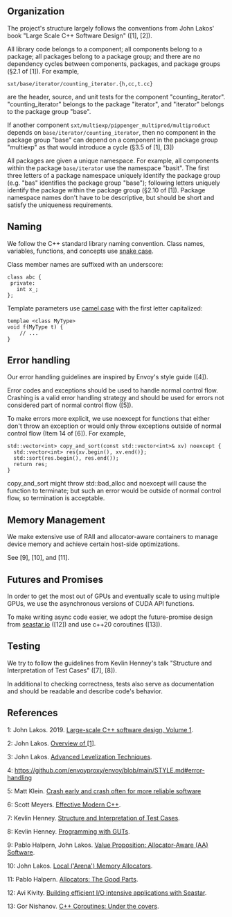 ## Organization
The project's structure largely follows the conventions from John Lakos' book 
"Large Scale C++ Software Design" ([1], [2]).

All library code belongs to a component; all components belong to a package;
all packages belong to a package group; and there are no dependency cycles
between components, packages, and package groups (§2.1 of [1]). For example,

```
sxt/base/iterator/counting_iterator.{h,cc,t.cc}
```
are the header, source, and unit tests for the component "counting_iterator". "counting_iterator"
belongs to the package "iterator", and "iterator" belongs to the package group "base".

If another component `sxt/multiexp/pippenger_multiprod/multiproduct` depends on
`base/iterator/counting_iterator`, then no component in the package group "base"
can depend on a component in the package group "multiexp" as that would introduce
a cycle (§3.5 of [1], [3])

All packages are given a unique namespace. For example, all components within
the package `base/iterator` use the namespace "basit". The first three letters
of a package namespace uniquely identify the package group (e.g. "bas"
identifies the package group "base"); following letters uniquely identify the
package within the package group (§2.10 of [1]). Package namespace names don't have to
be descriptive, but should be short and satisfy the uniqueness requirements.

## Naming
We follow the C++ standard library naming convention. Class names, variables, 
functions, and concepts use [snake case](https://en.wikipedia.org/wiki/Snake_case).

Class member names are suffixed with an underscore:
```
class abc {
 private:
   int x_;
};
```

Template parameters use [camel case](https://en.wikipedia.org/wiki/Camel_case) with the
first letter capitalized:
```
templae <class MyType>
void f(MyType t) {
    // ...
}
```

## Error handling
Our error handling guidelines are inspired by Envoy's style guide ([4]).

Error codes and exceptions should be used to handle normal control flow. Crashing is a valid
error handling strategy and should be used for errors not considered part of normal control flow
([5]).

To make errors more explicit, we use noexcept for functions that either don't throw an exception or
would only throw exceptions outside of normal control flow (Item 14 of [6]). For example,

```
std::vector<int> copy_and_sort(const std::vector<int>& xv) noexcept {
  std::vector<int> res{xv.begin(), xv.end()};
  std::sort(res.begin(), res.end());
  return res;
}
```
copy_and_sort might throw std::bad_alloc and noexcept will cause the function to terminate; 
but such an error would be outside of normal control flow, so termination is acceptable.

## Memory Management
We make extensive use of RAII and allocator-aware containers to manage device memory and 
achieve certain host-side optimizations.

See [9], [10], and [11].

## Futures and Promises
In order to get the most out of GPUs and eventually scale to using multiple GPUs, we use
the asynchronous versions of CUDA API functions.

To make writing async code easier, we adopt the future-promise design from
[seastar.io](https://seastar.io/) ([12]) and use c++20 coroutines ([13]).

## Testing
We try to follow the guidelines from Kevlin Henney's talk "Structure and Interpretation of Test Cases"
([7], [8]).

In additional to checking correctness, tests also serve as documentation and
should be readable and describe code's behavior.

## References
1: John Lakos. 2019. [Large-scale C++ software design, Volume 1](https://www.amazon.com/Large-Scale-Architecture-Addison-Wesley-Professional-Computing/dp/0201717069/ref=sr_1_fkmr0_1?crid=1K4S108K8A8DU&keywords=large+scale+c%2B%2B+design+2nd&qid=1684861966&sprefix=large+scale+c%2B%2B+design+2nd%2Caps%2C162&sr=8-1-fkmr0&ufe=app_do%3Aamzn1.fos.006c50ae-5d4c-4777-9bc0-4513d670b6bc).

2: John Lakos. [Overview of [1]](https://youtu.be/d3zMfMC8l5U).

3: John Lakos. [Advanced Levelization Techniques](https://youtu.be/QjFpKJ8Xx78).

4: https://github.com/envoyproxy/envoy/blob/main/STYLE.md#error-handling

5: Matt Klein. [Crash early and crash often for more reliable software](https://medium.com/@mattklein123/crash-early-and-crash-often-for-more-reliable-software-597738dd21c5)

6: Scott Meyers. [Effective Modern C++](https://www.amazon.com/Effective-Modern-Specific-Ways-Improve/dp/1491903996?asin=1491903996&revisionId=&format=4&depth=1).

7: Kevlin Henney. [Structure and Interpretation of Test Cases](https://youtu.be/tWn8RA_DEic).

8: Kevlin Henney. [Programming with GUTs](https://youtu.be/azoucC_fwzw).

9: Pablo Halpern, John Lakos. [Value Proposition: Allocator-Aware (AA) Software](https://www.open-std.org/jtc1/sc22/wg21/docs/papers/2020/p2035r0.pdf).

10: John Lakos. [Local ('Arena') Memory Allocators](https://youtu.be/nZNd5FjSquk).

11: Pablo Halpern. [Allocators: The Good Parts](https://youtu.be/v3dz-AKOVL8).

12: Avi Kivity. [Building efficient I/O intensive applications with Seastar](https://youtu.be/p8d28t4qCTY).

13: Gor Nishanov. [C++ Coroutines: Under the covers](https://youtu.be/8C8NnE1Dg4A).
